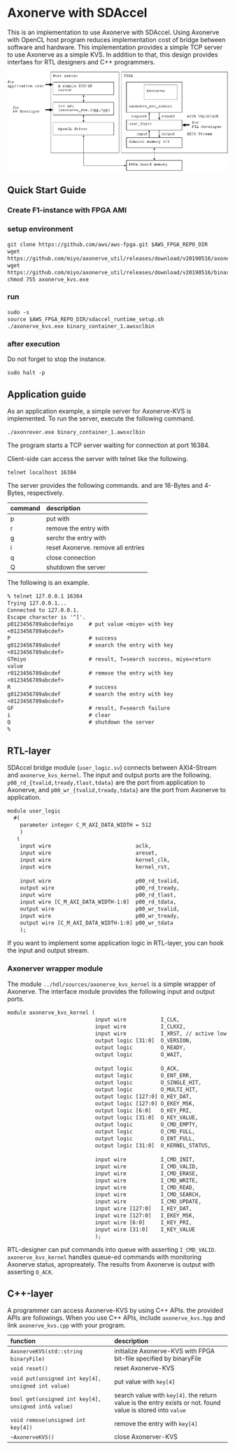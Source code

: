 # Axonerve with SDAccel

This is an implementation to use Axonerve with SDAccel. Using Axonerve with OpenCL host program reduces implementation cost of bridge between software and hardware. This implementation provides a simple TCP server to use Axonerve as a simple KVS. In addition to that, this design provides interfaes for RTL designers and C++ programmers.

![overview](https://github.com/miyo/axonerve_util/raw/master/kvs/sdaccel/fig/overview.png)

## Quick Start Guide

### Create F1-instance with FPGA AMI

### setup environment

```
git clone https://github.com/aws/aws-fpga.git $AWS_FPGA_REPO_DIR
wget https://github.com/miyo/axonerve_util/releases/download/v20190516/axonerve_kvs.exe
wget https://github.com/miyo/axonerve_util/releases/download/v20190516/binary_container_1.awsxclbin
chmod 755 axonerve_kvs.exe
```

### run

```
sudo -s
source $AWS_FPGA_REPO_DIR/sdaccel_runtime_setup.sh
./axonerve_kvs.exe binary_container_1.awsxclbin
```

### after execution

Do not forget to stop the instance.

```
sudo halt -p
```

## Application guide
As an application example, a simple server for Axonerve-KVS is implemented.
To run the server, execute the following command.

```
./axonrever.exe binary_container_1.awsxclbin
```

The program starts a TCP server waiting for connection at port 16384.

Client-side can access the server with telnet like the following.

```
telnet localhost 16384
```

The server provides the following commands. <key> and <value> are 16-Bytes and 4-Bytes, respectively.

| command      | description                      |
|:-------------|:---------------------------------|
|p<key><value> |put <value> with <key>            |
|r<key>        |remove the entry with <key>       |
|g<key>        |serchr the entry with <key>       |
|i             |reset Axonerve. remove all entries|
|q             |close connection                  |
|Q             |shutdown the server               |

The following is an example.

```
% telnet 127.0.0.1 16384
Trying 127.0.0.1...
Connected to 127.0.0.1.
Escape character is '^]'.
p0123456789abcdefmiyo     # put value <miyo> with key <0123456789abcdef>
P                         # success
g0123456789abcdef         # search the entry with key <0123456789abcdef>
GTmiyo                    # result, T=search success, miyo=return value
r0123456789abcdef         # remove the entry with key <0123456789abcdef>
R                         # success
g0123456789abcdef         # search the entry with key <0123456789abcdef>
GF                        # result, F=search failure
i                         # clear
Q                         # shutdown the server
%
```

## RTL-layer
SDAccel bridge module (`user_logic.sv`) connects between AXI4-Stream and `axonerve_kvs_kernel`. The input and output ports are the following. `p00_rd_{tvalid,tready,tlast,tdata}` are the port from application to Axonerve, and `p00_wr_{tvalid,tready,tdata}` are the port from Axonerve to application.

```
module user_logic
  #(
    parameter integer C_M_AXI_DATA_WIDTH = 512
    )
   (
    input wire                           aclk,
    input wire                           areset,
    input wire                           kernel_clk,
    input wire                           kernel_rst,
    
    input wire                           p00_rd_tvalid,
    output wire                          p00_rd_tready,
    input wire                           p00_rd_tlast,
    input wire [C_M_AXI_DATA_WIDTH-1:0]  p00_rd_tdata,
    output wire                          p00_wr_tvalid,
    input wire                           p00_wr_tready,
    output wire [C_M_AXI_DATA_WIDTH-1:0] p00_wr_tdata
    );
```

If you want to implement some application logic in RTL-layer, you can hook the input and output stream.

### Axonerver wrapper module
The module `../hdl/sources/axonerve_kvs_kernel` is a simple wrapper of Axonerve. The interface module provides the following input and output ports. 

```
module axonerve_kvs_kernel (
                            input wire           I_CLK,
                            input wire           I_CLKX2,
                            input wire           I_XRST, // active low
                            output logic [31:0]  O_VERSION,
                            output logic         O_READY,
                            output logic         O_WAIT,

                            output logic         O_ACK,
                            output logic         O_ENT_ERR,
                            output logic         O_SINGLE_HIT,
                            output logic         O_MULTI_HIT,
                            output logic [127:0] O_KEY_DAT,
                            output logic [127:0] O_EKEY_MSK,
                            output logic [6:0]   O_KEY_PRI,
                            output logic [31:0]  O_KEY_VALUE,
                            output logic         O_CMD_EMPTY,
                            output logic         O_CMD_FULL,
                            output logic         O_ENT_FULL,
                            output logic [31:0]  O_KERNEL_STATUS,

                            input wire           I_CMD_INIT,
                            input wire           I_CMD_VALID,
                            input wire           I_CMD_ERASE,
                            input wire           I_CMD_WRITE,
                            input wire           I_CMD_READ,
                            input wire           I_CMD_SEARCH,
                            input wire           I_CMD_UPDATE,
                            input wire [127:0]   I_KEY_DAT,
                            input wire [127:0]   I_EKEY_MSK,
                            input wire [6:0]     I_KEY_PRI,
                            input wire [31:0]    I_KEY_VALUE
                            );
```

RTL-designer can put commands into queue with asserting `I_CMD_VALID`. `axonerve_kvs_kernel` handles queue-ed commands with monitoring Axonerve status, apropreately. The results from Axonerve is output with asserting `O_ACK`.

## C++-layer
A programmer can access Axonerve-KVS by using C++ APIs. the provided APIs are followings. When you use C++ APIs, include `axonerve_kvs.hpp` and link `axonerve_kvs.cpp` with your program.

| function                            | description                                                       |
|:------------------------------------|:------------------------------------------------------------------|
|`AxonerveKVS(std::string binaryFile)` | initialize Axonerve-KVS with FPGA bit-file specified by binaryFile|
|`void reset()`                        | reset Axonerve-KVS                                                |
|`void put(unsigned int key[4], unsigned int value)`| put value with `key[4]`
|`bool get(unsigned int key[4], unsigned int& value)`|search value with `key[4]`. the return value is the entry exists or not. found value is stored into `value`|
|`void remove(unsigned int key[4])`    | remove the entry with `key[4]`
|`~AxonerveKVS()`                      | close Axonerver-KVS                                               |
